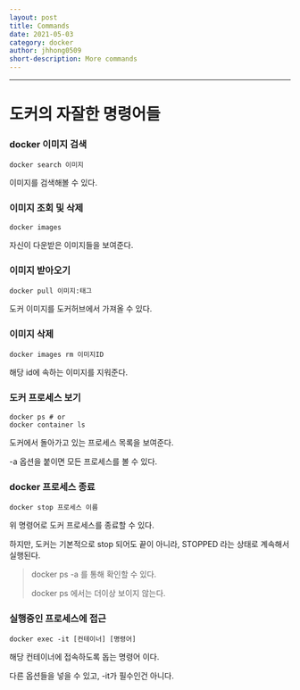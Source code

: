 ```yaml
---
layout: post
title: Commands
date: 2021-05-03
category: docker
author: jhhong0509
short-description: More commands
---
```

------

# 도커의 자잘한 명령어들

### docker 이미지 검색

``` shell
docker search 이미지
```

이미지를 검색해볼 수 있다.

### 이미지 조회 및 삭제

``` shell
docker images
```

자신이 다운받은 이미지들을 보여준다.

### 이미지 받아오기

``` shell
docker pull 이미지:태그
```

도커 이미지를 도커허브에서 가져올 수 있다.

### 이미지 삭제

``` shell
docker images rm 이미지ID
```

해당 id에 속하는 이미지를 지워준다.

### 도커 프로세스 보기

``` shell
docker ps # or
docker container ls
```

도커에서 돌아가고 있는 프로세스 목록을 보여준다.

-a 옵션을 붙이면 모든 프로세스를 볼 수 있다.

### docker 프로세스 종료

```shell
docker stop 프로세스 이름
```

위 명령어로 도커 프로세스를 종료할 수 있다.

하지만, 도커는 기본적으로 stop 되어도 끝이 아니라, STOPPED 라는 상태로 계속해서 실행된다.

> docker ps -a 를 통해 확인할 수 있다.
>
> docker ps 에서는 더이상 보이지 않는다.

### 실행중인 프로세스에 접근

``` shell
docker exec -it [컨테이너] [명령어]
```

해당 컨테이너에 접속하도록 돕는 명령어 이다.

다른 옵션들을 넣을 수 있고, -it가 필수인건 아니다.